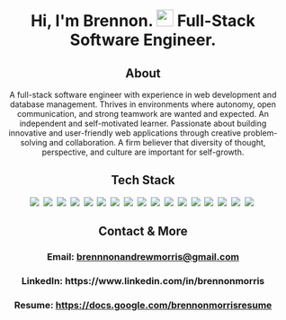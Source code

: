 <h1 align="center">Hi, I'm Brennon. <img src="https://media.giphy.com/media/hvRJCLFzcasrR4ia7z/giphy.gif" width="30px"/> Full-Stack Software Engineer.</h1>

<h2 align="center">About</h2>
<div align="center">
  A full-stack software engineer with experience in web development and database management. Thrives in environments where autonomy, open communication, and strong teamwork are wanted and expected. An independent and self-motivated learner. Passionate about building innovative and user-friendly web applications through creative problem-solving and collaboration. A firm believer that diversity of thought, perspective, and culture are important for self-growth.
</div>

<h2 align="center">Tech Stack</h2>
<div align="center">
  <img src="https://img.shields.io/badge/html5-%23E34F26.svg?style=for-the-badge&logo=html5&logoColor=white"/></a>&nbsp
  <img src="https://img.shields.io/badge/css3-%231572B6.svg?style=for-the-badge&logo=css3&logoColor=white"/></a>&nbsp
  <img src="https://img.shields.io/badge/javascript-%23323330.svg?style=for-the-badge&logo=javascript&logoColor=%23F7DF1E"/></a>&nbsp
  <img src="https://img.shields.io/badge/Python-%23F7DF1E?style=for-the-badge&logo=Python&logoColor=black"/></a>&nbsp
  <img src="https://img.shields.io/badge/node.js-6DA55F?style=for-the-badge&logo=node.js&logoColor=white"/></a>&nbsp
  <img src="https://img.shields.io/badge/express.js-%23404d59.svg?style=for-the-badge&logo=express&logoColor=%2361DAFB"/></a>&nbsp
  <img src="https://img.shields.io/badge/Flask-BDBDBD?style=for-the-badge&logo=Flask&logoColor=black"/></a>&nbsp
  <img src="https://img.shields.io/badge/Sequelize-52B0E7?style=for-the-badge&logo=Sequelize&logoColor=white"/></a>&nbsp
  <img src="https://img.shields.io/badge/react-%2320232a.svg?style=for-the-badge&logo=react&logoColor=%2361DAFB"/></a>&nbsp
  <img src="https://img.shields.io/badge/redux-%23593d88.svg?style=for-the-badge&logo=redux&logoColor=white"/></a>&nbsp
  <img src="https://img.shields.io/badge/postgresql-%23316192.svg?style=for-the-badge&logo=postgresql&logoColor=white"/></a>&nbsp
  <img src="https://img.shields.io/badge/sqlite-%2307405e.svg?style=for-the-badge&logo=sqlite&logoColor=white"/></a>&nbsp
  <img src="https://img.shields.io/badge/Git-585858?style=for-the-badge&logo=Git&logoColor=white"/></a>&nbsp
  <img src="https://img.shields.io/badge/Heroku-430098?style=for-the-badge&logo=Heroku&logoColor=white"/></a>&nbsp
  <img src="https://img.shields.io/badge/Visual%20Studio%20Code-007ACC?style=for-the-badge&logo=Visual%20Studio%20Code&logoColor=white"/></a>&nbsp
  <img src="https://img.shields.io/badge/Postman-FF6C37?style=for-the-badge&logo=Postman&logoColor=white"/></a>&nbsp
  <img src="https://img.shields.io/badge/Docker-2496ED?style=for-the-badge&logo=Docker&logoColor=white"/></a>&nbsp 
</div>

<h2 align="center">Contact & More</h2>
<div align="center">
  <h3 align="center">Email: 
  <a href="https://mail.google.com">brennnonandrewmorris@gmail.com</a>
  </h3>
  <h3 align="center">LinkedIn: https://www.linkedin.com/in/brennonmorris</h3>
  <h3 align="center">Resume: 
  <a href="https://docs.google.com/document/d/1V0V0pDoZtEUAHR1XEIrjdKS62_h0O8cu4hTIgM9hWas/edit?usp=sharing">https://docs.google.com/brennonmorrisresume</a>
</div>
